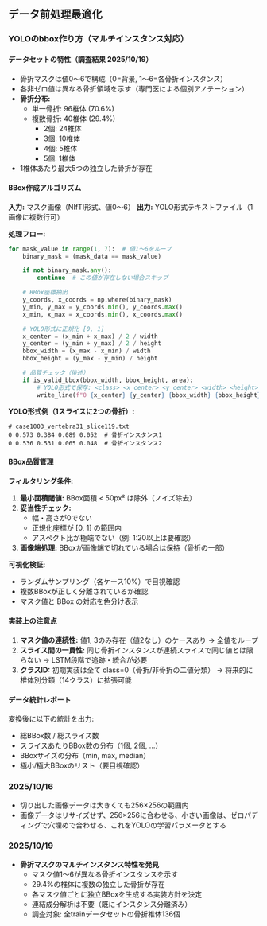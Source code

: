 ## データ前処理最適化

### YOLOのbbox作り方（マルチインスタンス対応）

#### データセットの特性（調査結果 2025/10/19）
- 骨折マスクは値0～6で構成（0=背景, 1～6=各骨折インスタンス）
- 各非ゼロ値は異なる骨折領域を示す（専門医による個別アノテーション）
- **骨折分布:**
  - 単一骨折: 96椎体 (70.6%)
  - 複数骨折: 40椎体 (29.4%)
    - 2個: 24椎体
    - 3個: 10椎体
    - 4個: 5椎体
    - 5個: 1椎体
- 1椎体あたり最大5つの独立した骨折が存在

#### BBox作成アルゴリズム

**入力:** マスク画像（NIfTI形式、値0～6）
**出力:** YOLO形式テキストファイル（1画像に複数行可）

**処理フロー:**
```python
for mask_value in range(1, 7):  # 値1～6をループ
    binary_mask = (mask_data == mask_value)

    if not binary_mask.any():
        continue  # この値が存在しない場合スキップ

    # BBox座標抽出
    y_coords, x_coords = np.where(binary_mask)
    y_min, y_max = y_coords.min(), y_coords.max()
    x_min, x_max = x_coords.min(), x_coords.max()

    # YOLO形式に正規化 [0, 1]
    x_center = (x_min + x_max) / 2 / width
    y_center = (y_min + y_max) / 2 / height
    bbox_width = (x_max - x_min) / width
    bbox_height = (y_max - y_min) / height

    # 品質チェック（後述）
    if is_valid_bbox(bbox_width, bbox_height, area):
        # YOLO形式で保存: <class> <x_center> <y_center> <width> <height>
        write_line(f"0 {x_center} {y_center} {bbox_width} {bbox_height}")
```

**YOLO形式例（1スライスに2つの骨折）:**
```
# case1003_vertebra31_slice119.txt
0 0.573 0.384 0.089 0.052  # 骨折インスタンス1
0 0.536 0.531 0.065 0.048  # 骨折インスタンス2
```

#### BBox品質管理

**フィルタリング条件:**
1. **最小面積閾値:** BBox面積 < 50px² は除外（ノイズ除去）
2. **妥当性チェック:**
   - 幅・高さが0でない
   - 正規化座標が [0, 1] の範囲内
   - アスペクト比が極端でない（例: 1:20以上は要確認）
3. **画像端処理:** BBoxが画像端で切れている場合は保持（骨折の一部）

**可視化検証:**
- ランダムサンプリング（各ケース10%）で目視確認
- 複数BBoxが正しく分離されているか確認
- マスク値と BBox の対応を色分け表示

#### 実装上の注意点

1. **マスク値の連続性:** 値1, 3のみ存在（値2なし）のケースあり → 全値をループ
2. **スライス間の一貫性:** 同じ骨折インスタンスが連続スライスで同じ値とは限らない
   → LSTM段階で追跡・統合が必要
3. **クラスID:** 初期実装は全て class=0（骨折/非骨折の二値分類）
   → 将来的に椎体別分類（14クラス）に拡張可能

#### データ統計レポート

変換後に以下の統計を出力:
- 総BBox数 / 総スライス数
- スライスあたりBBox数の分布（1個, 2個, ...）
- BBoxサイズの分布（min, max, median）
- 極小/極大BBoxのリスト（要目視確認）

### 2025/10/16
- 切り出した画像データは大きくても256×256の範囲内
- 画像データはリサイズせず、256×256に合わせる、小さい画像は、ゼロパディングで穴埋めで合わせる、これをYOLOの学習パラメータとする

### 2025/10/19
- **骨折マスクのマルチインスタンス特性を発見**
  - マスク値1～6が異なる骨折インスタンスを示す
  - 29.4%の椎体に複数の独立した骨折が存在
  - 各マスク値ごとに独立BBoxを生成する実装方針を決定
  - 連結成分解析は不要（既にインスタンス分離済み）
  - 調査対象: 全trainデータセットの骨折椎体136個

